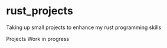 # rust_projects
Taking up small projects to enhance my rust programming skills

Projects Work in progress
